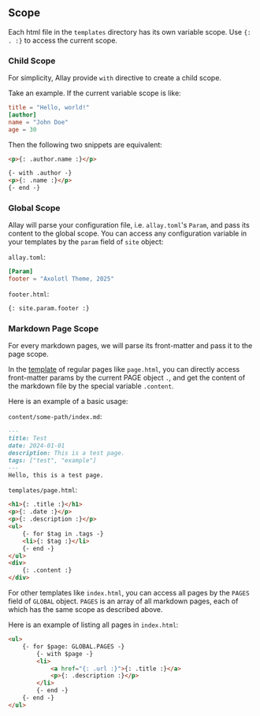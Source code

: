 ## Scope

Each html file in the `templates` directory has its own variable scope. Use `{: . :}` to access the current scope.

### Child Scope

For simplicity, Allay provide `with` directive to create a child scope.

Take an example. If the current variable scope is like:

```toml
title = "Hello, world!"
[author]
name = "John Doe"
age = 30
```

Then the following two snippets are equivalent:

```html
<p>{: .author.name :}</p>
```

```html
{- with .author -}
<p>{: .name :}</p>
{- end -}
```

### Global Scope

Allay will parse your configuration file, i.e. `allay.toml`'s `Param`, and pass its content to the global scope. You can access any configuration variable in your templates by the `param` field of `site` object:

`allay.toml`:

```toml
[Param]
footer = "Axolotl Theme, 2025"
```

`footer.html`:

```html
{: site.param.footer :}
```

### Markdown Page Scope

For every markdown pages, we will parse its front-matter and pass it to the page scope.

In the [template](./layouts.md) of regular pages like `page.html`, you can directly access front-matter params by the current PAGE object `.`, and get the content of the markdown file by the special variable `.content`.

Here is an example of a basic usage:

`content/some-path/index.md`:

```md
---
title: Test
date: 2024-01-01
description: This is a test page.
tags: ["test", "example"]
---
Hello, this is a test page.
```

`templates/page.html`:

```html
<h1>{: .title :}</h1>
<p>{: .date :}</p>
<p>{: .description :}</p>
<ul>
    {- for $tag in .tags -}
    <li>{: $tag :}</li>
    {- end -}
</ul>
<div>
    {: .content :}
</div>
```

For other templates like `index.html`, you can access all pages by the `PAGES` field of `GLOBAL` object. `PAGES` is an array of all markdown pages, each of which has the same scope as described above.

Here is an example of listing all pages in `index.html`:

```html
<ul>
    {- for $page: GLOBAL.PAGES -}
        {- with $page -}
        <li>
            <a href="{: .url :}">{: .title :}</a>
            <p>{: .description :}</p>
        </li>
        {- end -}
    {- end -}
</ul>
```
